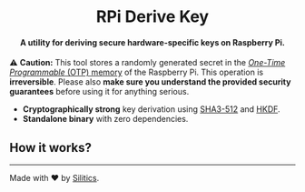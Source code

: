 <h1 align="center">
    RPi Derive Key
</h1>
<h4 align="center">
    A utility for deriving secure hardware-specific keys on Raspberry Pi.
</h4>

⚠️ **Caution:** This tool stores a randomly generated secret in the [_One-Time Programmable_ (OTP) memory](https://www.raspberrypi.com/documentation/computers/raspberry-pi.html#otp-register-and-bit-definitions) of the Raspberry Pi. This operation is **irreversible**. Please also **make sure you understand the provided security guarantees** before using it for anything serious.

- **Cryptographically strong** key derivation using [SHA3-512](https://en.wikipedia.org/wiki/SHA-3) and [HKDF](https://www.rfc-editor.org/rfc/rfc5869).
- **Standalone binary** with zero dependencies.

## How it works?

---

Made with ❤️ by [Silitics](https://www.silitics.com).
